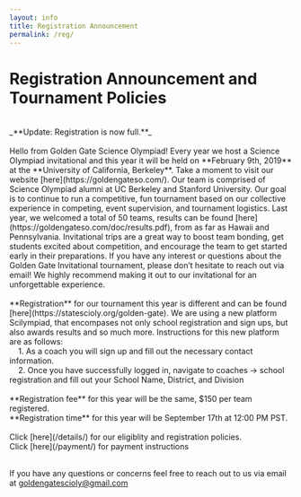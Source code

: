 ```yaml
---
layout: info
title: Registration Announcement
permalink: /reg/
---
```


# Registration Announcement and Tournament Policies
<br>
	_**Update: Registration is now full.**_
	<br>
	<br>Hello from Golden Gate Science Olympiad! Every year we host a Science Olympiad invitational and this year it will be held on **February 9th, 2019** at the **University of California, Berkeley**. Take a moment to visit our website [here](https://goldengateso.com/). Our team is comprised of Science Olympiad alumni at UC Berkeley and Stanford University. Our goal is to continue to run a competitive, fun tournament based on our collective experience in competing, event supervision, and tournament logistics. Last year, we welcomed a total of 50 teams, results can be found [here](https://goldengateso.com/doc/results.pdf), from as far as Hawaii and Pennsylvania. Invitational trips are a great way to boost team bonding, get students excited about competition, and encourage the team to get started early in their preparations. If you have any interest or questions about the Golden Gate Invitational tournament, please don’t hesitate to reach out via email! We highly recommend making it out to our invitational for an unforgettable experience.
<br>
	<br>**Registration** for our tournament this year is different and can be found [here](https://statescioly.org/golden-gate). We are using a new platform Scilympiad, that encompases not only school registration and sign ups, but also awards results and so much more. Instructions for this new platform are as follows:
		<br>&nbsp;&nbsp;&nbsp;&nbsp;1. As a coach you will sign up and fill out the necessary contact information. 
		<br>&nbsp;&nbsp;&nbsp;&nbsp;2. Once you have successfully logged in, navigate to coaches -> school registration and fill out your School Name, District, and Division
<br>
<br>**Registration fee** for this year will be the same, $150 per team registered. 
<br>**Registration time** for this year will be September 17th at 12:00 PM PST. 
<br>
<br>Click [here](/details/) for our eligiblity and registration policies.
<br>Click [here](/payment/) for payment instructions

<br>If you have any questions or concerns feel free to reach out to us via email at goldengatescioly@gmail.com    